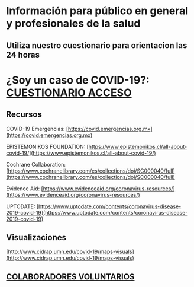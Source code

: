 # Información para público en general y profesionales de la salud



## Utiliza nuestro cuestionario para orientacion las 24 horas



# ¿Soy un caso de COVID-19?: [CUESTIONARIO ACCESO](htttps://covid19gdl.github.io/cuestionario)




## Recursos

COVID-19 Emergencias: [https://covid.emergencias.org.mx](https://covid.emergencias.org.mx)

EPISTEMONIKOS FOUNDATION: [https://www.epistemonikos.cl/all-about-covid-19/](https://www.epistemonikos.cl/all-about-covid-19/)

Cochrane Collaboration: [https://www.cochranelibrary.com/es/collections/doi/SC000040/full](https://www.cochranelibrary.com/es/collections/doi/SC000040/full)

Evidence Aid: [https://www.evidenceaid.org/coronavirus-resources/](https://www.evidenceaid.org/coronavirus-resources/)

UPTODATE: [https://www.uptodate.com/contents/coronavirus-disease-2019-covid-19](https://www.uptodate.com/contents/coronavirus-disease-2019-covid-19)


## Visualizaciones

[http://www.cidrap.umn.edu/covid-19/maps-visuals](http://www.cidrap.umn.edu/covid-19/maps-visuals)


## [COLABORADORES VOLUNTARIOS](https://covid19gdl.github.io/colaboradores)
